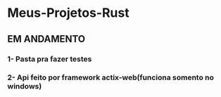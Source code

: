 # Meus-Projetos-Rust

## EM ANDAMENTO

### 1- Pasta pra fazer testes
### 2-  Api feito por framework actix-web(funciona somento no windows)
